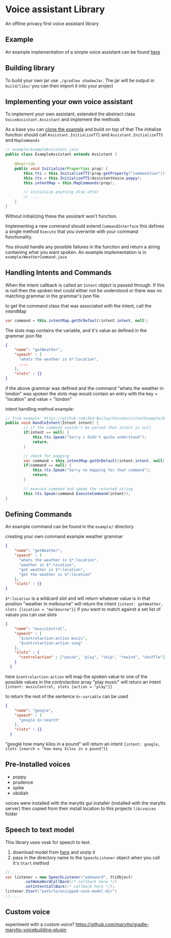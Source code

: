# Voice assistant Library
An offline privacy first voice assistant library

## Example
An example implementation of a simple voice assistant can be found [here](https://github.com/Zed-Bailey/VoiceAssistantExample)

## Building library
To build your own jar use `./gradlew shadowJar`. The jar will be output in `build/libs/` you can then import it into your project 

## Implementing your own voice assistant
To implement your own assistant, extended the abstract class `VoiceAssistant.Assistant` and implement the methods

As a base you can [clone the example](https://github.com/Zed-Bailey/VoiceAssistantExample) and build on top of that
The initialize function should call `Assistant.InitializeTTI` and `Assistant.InitializeTTS` and `MapCommands`
```java
// example/ExampleAssistant.java
public class ExampleAssistant extends Assistant {
    
    @Override
    public void Initialize(Properties prop) {
        this.tti = this.InitializeTTI(prop.getProperty("commandJson"));
        this.tts = this.InitializeTTS(AssistantVoice.poppy);
        this.intentMap = this.MapCommands(prop);

        // initialize anything else after
        // ....
    }
}
```
Without initializing these the assistant won't function.

Implementing a new command should extend `CommandInterface` this defines a single method `Execute` that you 
overwrite with your command functionality.

You should handle any possible failures in the function and return a string containing what you want spoken.
An example implementation is in `example/WeatherCommand.java`

## Handling Intents and Commands
When the intent callback is called an `Intent` object is passed through. If this is null then the spoken text could either not be understood
or there was no matching grammar in the grammar's json file.

to get the command class that was associated with the intent, call the intentMap 
```java
var command = this.intentMap.getOrDefault(intent.intent, null);
```

The slots map contains the variable, and it's value as defined in the grammar json file
```json
{
    "name": "getWeather",
    "speech" : [
      "whats the weather in $*:location",
      ....
    ],
    "slots" : {}
}
```
if the above grammar was defined and the command "whats the weather in london" was spoken 
the slots map would contain an entry with the key = "location" and value = "london"


intent handling method example:
```java
// from example: https://github.com/Zed-Bailey/VoiceAssistantExample/blob/master/src/main/java/Example/Main.java 
public void HandleIntent(Intent intent) {
        // if the command couldn't be parsed then intent is null
        if(intent == null) {
            this.tts.Speak("Sorry i didn't quite understand");
            return;
        }

        // check for mapping
        var command = this.intentMap.getOrDefault(intent.intent, null);
        if(command == null) {
            this.tts.Speak("Sorry no mapping for that command");
            return;
        }

        // execute command and speak the returned string
        this.tts.Speak(command.ExecuteCommand(intent));
}

```

## Defining Commands

An example command can be found in the `example/` directory

creating your own command
example weather grammar
```json
{
    "name": "getWeather",
    "speech" : [
      "whats the weather in $*:location",
      "weather in $*:location",
      "get weather in $*:location",
      "get the weather in $*:location"
    ],
    "slots" : {}
}
```
`$*:location` is a wildcard slot and will return whatever value is in that position
"weather in melbourne" will return the intent `{intent: getWeather, slots {location = "melbourne"}}`
if you want to match against a set list of values you can use slots
```json
{
    "name": "musicControl",
    "speech" : [
      "$controlaction:action music",
      "$controlaction:action song"
    ],
    "slots" : {
      "controlaction" : ["pause", "play", "skip", "rewind", "shuffle"]
    }
  }
```
here `$controlaction:action` will map the spoken value to one of the possible values in the controlaction array
"play music" will return an intent `{intent: musicControl, slots {action = "play"}}`

to return the rest of the sentence `$>:variable` can be used
```json
{
    "name": "google",
    "speech" : [
      "google $>:search"
    ],
    "slots" : {}
  }
```
"google how many kilos in a pound" will return an intent `{intent: google, slots {search = "how many kilos in a pound"}}`

## Pre-Installed voices
- poppy
- prudence
- spike
- obidiah

voices were installed with the marytts gui installer (installed with the marytts server)
then copied from their install location to this projects `lib/voices` folder


## Speech to text model
This library uses vosk for speech to text.
1. download model from [here](https://alphacephei.com/vosk/models) and unzip it
2. pass in the directory name to the `SpeechListener` object when you call it's `Start` method
```java
//.....
var listener = new SpeechListener("wakeword", ttiObject)
        .setWakeWordCallBack(/* callback here */)
        .setIntentCallBack(/* callback here */);
listener.Start("path/to/unzipped-vosk-model-dir")
//.....

```



## Custom voice
experiment with a custom voice?
https://github.com/marytts/gradle-marytts-voicebuilding-plugin
